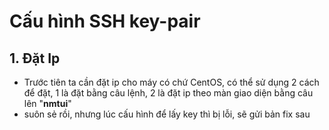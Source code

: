 ﻿Cấu hình SSH key-pair
==

## 1. Đặt Ip 
- Trước tiên ta cần đặt ip cho máy có chứ CentOS, có thể sử dụng 2 cách để đặt, 1 là đặt bằng câu lệnh, 2 là đặt ip theo màn giao diện bằng câu lên "**nmtui**"
- suôn sẻ rồi, nhưng lúc cấu hình để lấy key thì bị lỗi, sẽ gửi bản fix sau
